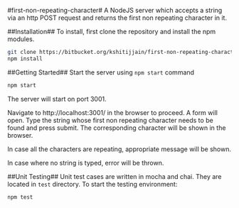 #first-non-repeating-character#
A NodeJS server which accepts a string via an http POST request and returns the first non repeating character in it.

##Installation##
To install, first clone the repository and install the npm modules.
```bash
git clone https://bitbucket.org/kshitijjain/first-non-repeating-character.git
npm install
```

##Getting Started##
Start the server using `npm start` command
```bash
npm start
```
The server will start on port 3001.  

  
Navigate to http://localhost:3001/ in the browser to proceed. A form will open. Type the string whose first non repeating character needs to be found and press submit. The corresponding character will be shown in the browser.  

In case all the characters are repeating, appropriate message will be shown.

In case where no string is typed, error will be thrown.

##Unit Testing##
Unit test cases are written in mocha and chai. They are located in `test` directory.
To start the testing environment:
```bash
npm test
```
